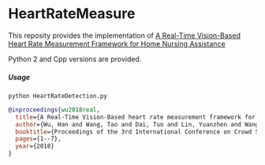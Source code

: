 # HeartRateMeasure

This reposity provides the implementation of  [A Real-Time Vision-Based Heart Rate Measurement Framework for Home Nursing Assistance](https://www.semanticscholar.org/paper/A-Real-Time-Vision-Based-Heart-Rate-Measurement-for-Wu-Wang/2879cff6b7daec77a8481aa26af10d5dc091d108)

Python 2 and Cpp versions are provided.



##### Usage

```shell
python HeartRateDetection.py
```



```bibtex
@inproceedings{wu2018real,
  title={A Real-Time Vision-Based heart rate measurement framework for home nursing assistance},
  author={Wu, Han and Wang, Tao and Dai, Tuo and Lin, Yuanzhen and Wang, Yizhou},
  booktitle={Proceedings of the 3rd International Conference on Crowd Science and Engineering},
  pages={1--7},
  year={2018}
}
```

